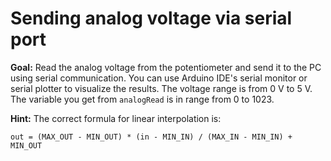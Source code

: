 # Sending analog voltage via serial port

**Goal:** Read the analog voltage from the potentiometer and send it to the PC
using serial communication. You can use Arduino IDE's serial monitor or
serial plotter to visualize the results. The voltage range is from 0 V to 5 V.
The variable you get from `analogRead` is in range from 0 to 1023.

**Hint:** The correct formula for linear interpolation is:

```
out = (MAX_OUT - MIN_OUT) * (in - MIN_IN) / (MAX_IN - MIN_IN) + MIN_OUT
```
